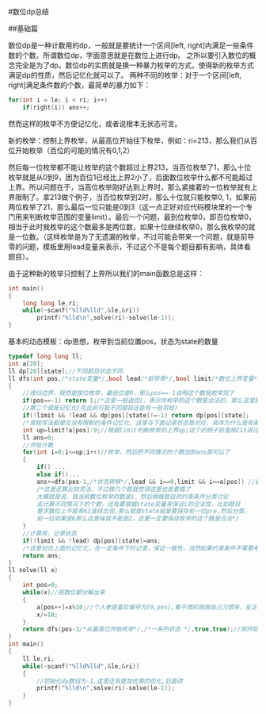 #数位dp总结

##基础篇

数位dp是一种计数用的dp，一般就是要统计一个区间[left, right]内满足一些条件数的个数。所谓数位dp，字面意思就是在数位上进行dp。
之所以要引入数位的概念完全是为了dp。数位dp的实质就是换一种暴力枚举的方式，使得新的枚举方式满足dp的性质，然后记忆化就可以了。
两种不同的枚举：对于一个区间[left, right]满足条件数的个数，最简单的暴力如下：
```c++
for(int i = le; i < ri; i++)
    if(right(i)) ans++;
```
然而这样的枚举不方便记忆化，或者说根本无状态可言。

新的枚举：控制上界枚举，从最高位开始往下枚举，例如：ri=213，那么我们从百位开始枚举（百位的可能的情况有0,1,2）

然后每一位枚举都不能让枚举的这个数超过上界213，当百位枚举了1，那么十位枚举就是从0到9，因为百位1已经比上界2小了，后面数位枚举什么都不可能超过上界。所以问题在于，当高位枚举刚好达到上界时，那么紧接着的一位枚举就有上界限制了。拿213做个例子，当百位枚举到2时，那么十位就只能枚举0, 1，如果前两位枚举了21，那么最后一位只能是0到3（这一点正好对应代码模块里的一个专门用来判断枚举范围的变量limit）。最后一个问题，最到位枚举0，即百位枚举0，相当于此时我枚举的这个数最多是两位数，如果十位继续枚举0，那么我枚举的就是一位数。（这样枚举是为了无遗漏的枚举，不过可能会带来一个问题，就是前导零的问题，模板里用lead变量来表示，不过这个不是每个题目都有影响，具体看题目）。

由于这种新的枚举只控制了上界所以我们的main函数总是这样：
```c++
int main()
{
    long long le,ri;
    while(~scanf("%lld%lld",&le,&ri))
        printf("%lld\n",solve(ri)-solve(le-1));
}
```
基本的动态模板：dp思想，枚举到当前位置pos，状态为state的数量

```c++
typedef long long ll;
int a[20];
ll dp[20][state];//不同题目状态不同
ll dfs(int pos,/*state变量*/,bool lead/*前导零*/,bool limit/*数位上界变量*/)//不是每个题都要判断前导零
{
    //递归边界，既然是按位枚举，最低位是0，那么pos==-1说明这个数我枚举完了
    if(pos==-1) return 1;/*这里一般返回1，表示你枚举的这个数是合法的，那么这里就需要你在枚举时必须每一位都要满足题目条件，也就是说当前枚举到pos位，一定要保证前面已经枚举的数位是合法的。不过具体题目不同或者写法不同的话不一定要返回1 */
    //第二个就是记忆化(在此前可能不同题目还能有一些剪枝)
    if(!limit && !lead && dp[pos][state]!=-1) return dp[pos][state];
    /*常规写法都是在没有限制的条件记忆化，这里与下面记录状态是对应，具体为什么是有条件的记忆化后面会讲*/
    int up=limit?a[pos]:9;//根据limit判断枚举的上界up;这个的例子前面用213讲过了
    ll ans=0;
    //开始计数
    for(int i=0;i<=up;i++)//枚举，然后把不同情况的个数加到ans就可以了
    {
        if() ...
        else if()...
        ans+=dfs(pos-1,/*状态转移*/,lead && i==0,limit && i==a[pos]) //最后两个变量传参都是这样写的
        /*这里还算比较灵活，不过做几个题就觉得这里也是套路了
        大概就是说，我当前数位枚举的数是i，然后根据题目的约束条件分类讨论
        去计算不同情况下的个数，还有要根据state变量来保证i的合法性，比如题目
        要求数位上不能有62连续出现,那么就是state就是要保存前一位pre,然后分类，
        前一位如果是6那么这意味就不能是2，这里一定要保存枚举的这个数是合法*/
    }
    //计算完，记录状态
    if(!limit && !lead) dp[pos][state]=ans;
    /*这里对应上面的记忆化，在一定条件下时记录，保证一致性，当然如果约束条件不需要考虑lead，这里就是lead就完全不用考虑了*/
    return ans;
}
ll solve(ll x)
{
    int pos=0;
    while(x)//把数位都分解出来
    {
        a[pos++]=x%10;//个人老是喜欢编号为[0,pos),看不惯的就按自己习惯来，反正注意数位边界就行
        x/=10;
    }
    return dfs(pos-1/*从最高位开始枚举*/,/*一系列状态 */,true,true);//刚开始最高位都是有限制并且有前导零的，显然比最高位还要高的一位视为0嘛
}
int main()
{
    ll le,ri;
    while(~scanf("%lld%lld",&le,&ri))
    {
        //初始化dp数组为-1,这里还有更加优美的优化,后面讲
        printf("%lld\n",solve(ri)-solve(le-1));
    }
}
```
